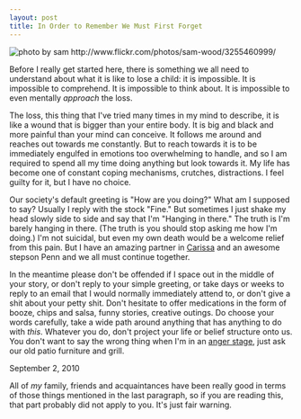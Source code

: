 ```yaml
---
layout: post
title: In Order to Remember We Must First Forget
---
```


<img src="http://farm4.static.flickr.com/3515/3255460999_672e430dec.jpg" title="photo by sam http://www.flickr.com/photos/sam-wood/3255460999/">

Before I really get started here, there is something we all need to understand about what it is like to lose a child: it is impossible. It is impossible to comprehend. It is impossible to think about. It is impossible to even mentally _approach_ the loss. 

The loss, this thing that I've tried many times in my mind to describe, it is like a wound that is bigger than your entire body. It is big and black and more painful than your mind can conceive. It follows me around and reaches out towards me constantly. But to reach towards it is to be immediately engulfed in emotions too overwhelming to handle, and so I am required to spend all my time doing anything but look towards it. My life has become one of constant coping mechanisms, crutches, distractions. I feel guilty for it, but I have no choice. 

Our society's default greeting is "How are you doing?" What am I supposed to say? Usually I reply with the stock "Fine." But sometimes I just shake my head slowly side to side and say that I'm "Hanging in there." The truth is I'm barely hanging in there. (The truth is you should stop asking me how I'm doing.) I'm not suicidal, but even my own death would be a welcome relief from this pain. But I have an amazing partner in <a href="http://carissabyers.com">Carissa</a> and an awesome stepson Penn and we all must continue together.

In the meantime please don't be offended if I space out in the middle of your story, or don't reply to your simple greeting, or take days or weeks to reply to an email that I would normally immediately attend to, or don't give a shit about your petty shit. Don't hesitate to offer medications in the form of booze, chips and salsa, funny stories, creative outings. Do choose your words carefully, take a wide path around anything that has anything to do with _this_. Whatever you do, don't project your life or belief structure onto us. You don't want to say the wrong thing when I'm in an <a href="http://en.wikipedia.org/wiki/K%C3%BCbler-Ross_model">anger stage</a>, just ask our old patio furniture and grill.

<p class="date">September 2, 2010</p>

<p class="postscript">All of <em>my</em> family, friends and acquaintances have been really good in terms of those things mentioned in the last paragraph, so if you are reading this, that part probably did not apply to you. It's just fair warning.</p>